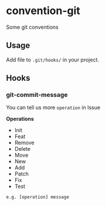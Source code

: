 # convention-git

Some git conventions

## Usage

Add file to `.git/hooks/` in your project.

## Hooks

### git-commit-message

You can tell us more `operation` in Issue

**Operations**

- Init
- Feat
- Remove
- Delete
- Move
- New
- Add
- Patch
- Fix
- Test

```shell
e.g. [operation] message
```
